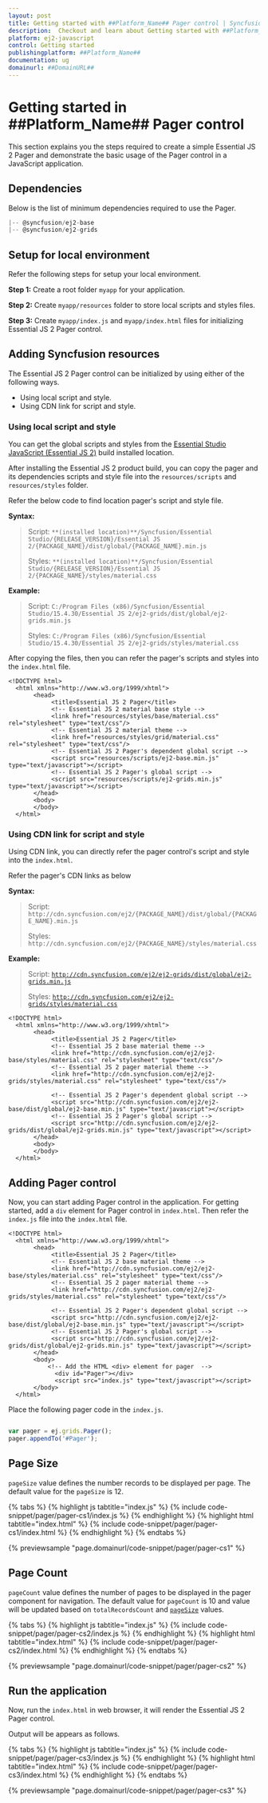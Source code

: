 ```yaml
---
layout: post
title: Getting started with ##Platform_Name## Pager control | Syncfusion
description:  Checkout and learn about Getting started with ##Platform_Name## Pager control of Syncfusion Essential JS 2 and more details.
platform: ej2-javascript
control: Getting started 
publishingplatform: ##Platform_Name##
documentation: ug
domainurl: ##DomainURL##
---
```


# Getting started in ##Platform_Name## Pager control

This section explains you the steps required to create a simple Essential JS 2 Pager and demonstrate the basic usage of the Pager control in a JavaScript application.

## Dependencies

Below is the list of minimum dependencies required to use the Pager.

```javascript
|-- @syncfusion/ej2-base
|-- @syncfusion/ej2-grids
```

## Setup for local environment

Refer the following steps for setup your local environment.

**Step 1:** Create a root folder `myapp` for your application.

**Step 2:** Create `myapp/resources` folder to store local scripts and styles files.

**Step 3:** Create `myapp/index.js` and `myapp/index.html` files for initializing Essential JS 2 Pager control.

## Adding Syncfusion resources

The Essential JS 2 Pager control can be initialized by using either of the following ways.

* Using local script and style.
* Using CDN link for script and style.

### Using local script and style

You can get the global scripts and styles from the [Essential Studio JavaScript (Essential JS 2)](https://www.syncfusion.com/downloads/essential-js2) build installed location.

After installing the Essential JS 2 product build, you can copy the pager and its dependencies scripts and style file into the `resources/scripts` and `resources/styles` folder.

Refer the below code to find location pager's script and style file.

**Syntax:**

> Script: `**(installed location)**/Syncfusion/Essential Studio/{RELEASE_VERSION}/Essential JS 2/{PACKAGE_NAME}/dist/global/{PACKAGE_NAME}.min.js`
>
> Styles: `**(installed location)**/Syncfusion/Essential Studio/{RELEASE_VERSION}/Essential JS 2/{PACKAGE_NAME}/styles/material.css`

**Example:**

> Script: `C:/Program Files (x86)/Syncfusion/Essential Studio/15.4.30/Essential JS 2/ej2-grids/dist/global/ej2-grids.min.js`
>
> Styles: `C:/Program Files (x86)/Syncfusion/Essential Studio/15.4.30/Essential JS 2/ej2-grids/styles/material.css`

After copying the files, then you can refer the pager's scripts and styles into the `index.html` file.

```
<!DOCTYPE html>
  <html xmlns="http://www.w3.org/1999/xhtml">
       <head>
            <title>Essential JS 2 Pager</title>
            <!-- Essential JS 2 material base style -->
            <link href="resources/styles/base/material.css" rel="stylesheet" type="text/css"/>
            <!-- Essential JS 2 material theme -->
            <link href="resources/styles/grid/material.css" rel="stylesheet" type="text/css"/>
            <!-- Essential JS 2 Pager's dependent global script -->
            <script src="resources/scripts/ej2-base.min.js" type="text/javascript"></script>
            <!-- Essential JS 2 Pager's global script -->
            <script src="resources/scripts/ej2-grids.min.js" type="text/javascript"></script>
       </head>
       <body>
       </body>
  </html>

```

### Using CDN link for script and style

Using CDN link, you can directly refer the pager control's script and style into the `index.html`.

Refer the pager's CDN links as below

**Syntax:**

> Script: `http://cdn.syncfusion.com/ej2/{PACKAGE_NAME}/dist/global/{PACKAGE_NAME}.min.js`
>
> Styles: `http://cdn.syncfusion.com/ej2/{PACKAGE_NAME}/styles/material.css`

**Example:**

> Script: [`http://cdn.syncfusion.com/ej2/ej2-grids/dist/global/ej2-grids.min.js`](http://cdn.syncfusion.com/ej2/ej2-grids/dist/global/ej2-grids.min.js)
>
> Styles: [`http://cdn.syncfusion.com/ej2/ej2-grids/styles/material.css`](http://cdn.syncfusion.com/ej2/ej2-grids/styles/material.css)

```
<!DOCTYPE html>
  <html xmlns="http://www.w3.org/1999/xhtml">
       <head>
            <title>Essential JS 2 Pager</title>
            <!-- Essential JS 2 base material theme -->
            <link href="http://cdn.syncfusion.com/ej2/ej2-base/styles/material.css" rel="stylesheet" type="text/css"/>
            <!-- Essential JS 2 pager material theme -->
            <link href="http://cdn.syncfusion.com/ej2/ej2-grids/styles/material.css" rel="stylesheet" type="text/css"/>

            <!-- Essential JS 2 Pager's dependent global script -->
            <script src="http://cdn.syncfusion.com/ej2/ej2-base/dist/global/ej2-base.min.js" type="text/javascript"></script>
            <!-- Essential JS 2 Pager's global script -->
            <script src="http://cdn.syncfusion.com/ej2/ej2-grids/dist/global/ej2-grids.min.js" type="text/javascript"></script>
       </head>
       <body>
       </body>
  </html>

```

## Adding Pager control

Now, you can start adding Pager control in the application. For getting started, add a `div` element for Pager control in `index.html`. Then refer the `index.js` file into the `index.html` file.

```
<!DOCTYPE html>
  <html xmlns="http://www.w3.org/1999/xhtml">
       <head>
            <title>Essential JS 2 Pager</title>
            <!-- Essential JS 2 base material theme -->
            <link href="http://cdn.syncfusion.com/ej2/ej2-base/styles/material.css" rel="stylesheet" type="text/css"/>
            <!-- Essential JS 2 pager material theme -->
            <link href="http://cdn.syncfusion.com/ej2/ej2-grids/styles/material.css" rel="stylesheet" type="text/css"/>

            <!-- Essential JS 2 Pager's dependent global script -->
            <script src="http://cdn.syncfusion.com/ej2/ej2-base/dist/global/ej2-base.min.js" type="text/javascript"></script>
            <!-- Essential JS 2 Pager's global script -->
            <script src="http://cdn.syncfusion.com/ej2/ej2-grids/dist/global/ej2-grids.min.js" type="text/javascript"></script>
       </head>
       <body>
           <!-- Add the HTML <div> element for pager  -->
             <div id="Pager"></div>
             <script src="index.js" type="text/javascript"></script>
       </body>
  </html>

```

Place the following pager code in the `index.js`.

```javascript

var pager = ej.grids.Pager();
pager.appendTo('#Pager');

```

## Page Size

`pageSize` value defines the number records to be displayed per page. The default value for the `pageSize` is 12.

{% tabs %}
{% highlight js tabtitle="index.js" %}
{% include code-snippet/pager/pager-cs1/index.js %}
{% endhighlight %}
{% highlight html tabtitle="index.html" %}
{% include code-snippet/pager/pager-cs1/index.html %}
{% endhighlight %}
{% endtabs %}
        
{% previewsample "page.domainurl/code-snippet/pager/pager-cs1" %}

## Page Count

`pageCount` value defines the number of pages to be displayed in the pager component for navigation. The default value for `pageCount` is 10 and value will be updated based on `totalRecordsCount` and [`pageSize`](#pagesize) values.

{% tabs %}
{% highlight js tabtitle="index.js" %}
{% include code-snippet/pager/pager-cs2/index.js %}
{% endhighlight %}
{% highlight html tabtitle="index.html" %}
{% include code-snippet/pager/pager-cs2/index.html %}
{% endhighlight %}
{% endtabs %}
        
{% previewsample "page.domainurl/code-snippet/pager/pager-cs2" %}

## Run the application

Now, run the `index.html` in web browser, it will render the Essential JS 2 Pager control.

Output will be appears as follows.

{% tabs %}
{% highlight js tabtitle="index.js" %}
{% include code-snippet/pager/pager-cs3/index.js %}
{% endhighlight %}
{% highlight html tabtitle="index.html" %}
{% include code-snippet/pager/pager-cs3/index.html %}
{% endhighlight %}
{% endtabs %}
        
{% previewsample "page.domainurl/code-snippet/pager/pager-cs3" %}
